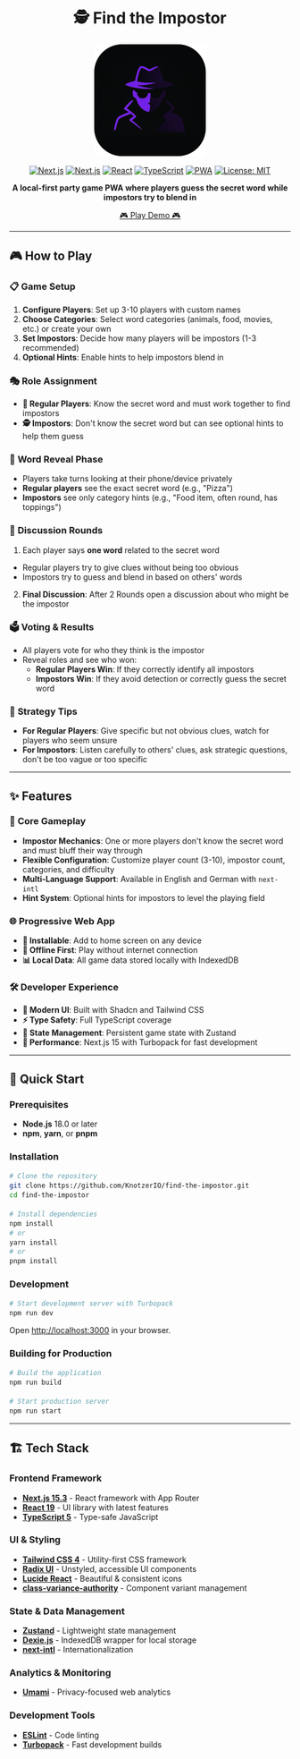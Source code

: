 <div align="center">

# 🕵️ Find the Impostor

  <a href="https://impostor.knotzer.io">
    <img src="./public/images/impostor-logo-rounded.png" alt="Find the Impostor Logo" width="200">
  </a>

[![Next.js](https://img.shields.io/badge/Next.js-15.3-black?style=flat-square&logo=next.js&logoColor=white)](https://nextjs.org/)
[![Next.js](https://img.shields.io/badge/Next.js-15.3-black?style=flat-square&logo=next.js&logoColor=white)](https://nextjs.org/)
[![React](https://img.shields.io/badge/React-19-61DAFB?style=flat-square&logo=react&logoColor=black)](https://reactjs.org/)
[![TypeScript](https://img.shields.io/badge/TypeScript-5-3178C6?style=flat-square&logo=typescript&logoColor=white)](https://www.typescriptlang.org/)
[![PWA](https://img.shields.io/badge/PWA-Ready-5A0FC8?style=flat-square&logo=pwa&logoColor=white)](https://web.dev/progressive-web-apps/)
[![License: MIT](https://img.shields.io/badge/License-MIT-yellow.svg?style=flat-square)](https://opensource.org/licenses/MIT)

**A local-first party game PWA where players guess the secret word while impostors try to blend in**

[🎮 Play Demo 🎮](https://impostor.knotzer.io)

</div>

---

## 🎮 How to Play

### 📋 **Game Setup**
1. **Configure Players**: Set up 3-10 players with custom names
2. **Choose Categories**: Select word categories (animals, food, movies, etc.) or create your own
3. **Set Impostors**: Decide how many players will be impostors (1-3 recommended)
4. **Optional Hints**: Enable hints to help impostors blend in

### 🎭 **Role Assignment**
- **👥 Regular Players**: Know the secret word and must work together to find impostors
- **🕵️ Impostors**: Don't know the secret word but can see optional hints to help them guess

### 📱 **Word Reveal Phase**
- Players take turns looking at their phone/device privately
- **Regular players** see the exact secret word (e.g., "Pizza")
- **Impostors** see only category hints (e.g., "Food item, often round, has toppings")

### 💬 **Discussion Rounds**
1.  Each player says **one word** related to the secret word
   - Regular players try to give clues without being too obvious
   - Impostors try to guess and blend in based on others' words
2. **Final Discussion**: After 2 Rounds open a discussion about who might be the impostor

### 🗳️ **Voting & Results**
- All players vote for who they think is the impostor
- Reveal roles and see who won:
  - **Regular Players Win**: If they correctly identify all impostors
  - **Impostors Win**: If they avoid detection or correctly guess the secret word

### 🎯 **Strategy Tips**
- **For Regular Players**: Give specific but not obvious clues, watch for players who seem unsure
- **For Impostors**: Listen carefully to others' clues, ask strategic questions, don't be too vague or too specific


---

## ✨ Features

### 🎯 **Core Gameplay**

- **Impostor Mechanics**: One or more players don't know the secret word and must bluff their way through
- **Flexible Configuration**: Customize player count (3-10), impostor count, categories, and difficulty
- **Multi-Language Support**: Available in English and German with `next-intl`
- **Hint System**: Optional hints for impostors to level the playing field

### 🌐 **Progressive Web App**

- **📱 Installable**: Add to home screen on any device
- **🔌 Offline First**: Play without internet connection
- **📊 Local Data**: All game data stored locally with IndexedDB

### 🛠️ **Developer Experience**

- **🎨 Modern UI**: Built with Shadcn and Tailwind CSS
- **⚡ Type Safety**: Full TypeScript coverage
- **🔄 State Management**: Persistent game state with Zustand
- **🚀 Performance**: Next.js 15 with Turbopack for fast development

---

## 🚀 Quick Start

### Prerequisites

- **Node.js** 18.0 or later
- **npm**, **yarn**, or **pnpm**

### Installation

```bash
# Clone the repository
git clone https://github.com/KnotzerIO/find-the-impostor.git
cd find-the-impostor

# Install dependencies
npm install
# or
yarn install
# or
pnpm install
```

### Development

```bash
# Start development server with Turbopack
npm run dev
```

Open [http://localhost:3000](http://localhost:3000) in your browser.

### Building for Production

```bash
# Build the application
npm run build

# Start production server
npm run start
```

---

## 🏗️ Tech Stack

### **Frontend Framework**

- **[Next.js 15.3](https://nextjs.org/)** - React framework with App Router
- **[React 19](https://reactjs.org/)** - UI library with latest features
- **[TypeScript 5](https://www.typescriptlang.org/)** - Type-safe JavaScript

### **UI & Styling**

- **[Tailwind CSS 4](https://tailwindcss.com/)** - Utility-first CSS framework
- **[Radix UI](https://www.radix-ui.com/)** - Unstyled, accessible UI components
- **[Lucide React](https://lucide.dev/)** - Beautiful & consistent icons
- **[class-variance-authority](https://cva.style/)** - Component variant management

### **State & Data Management**

- **[Zustand](https://zustand-demo.pmnd.rs/)** - Lightweight state management
- **[Dexie.js](https://dexie.org/)** - IndexedDB wrapper for local storage
- **[next-intl](https://next-intl-docs.vercel.app/)** - Internationalization

### **Analytics & Monitoring**

- **[Umami](https://umami.is/)** - Privacy-focused web analytics

### **Development Tools**

- **[ESLint](https://eslint.org/)** - Code linting
- **[Turbopack](https://turbo.build/pack)** - Fast development builds
